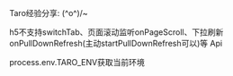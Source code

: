 Taro经验分享:
\(^o^)/~


h5不支持switchTab、页面滚动监听onPageScroll、下拉刷新onPullDownRefresh(主动startPullDownRefresh可以)等 Api

process.env.TARO_ENV获取当前环境
